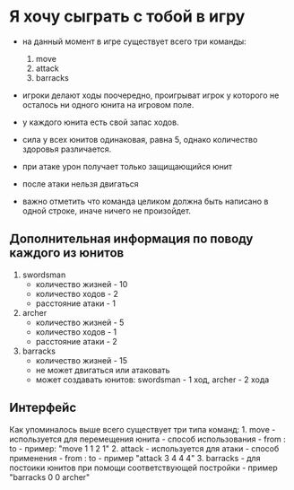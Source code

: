 # Я хочу сыграть с тобой в игру

- на данный момент в игре существует всего три команды:
    1. move
    2. attack
    3. barracks

- игроки делают ходы поочередно, проигрыват игрок у которого не осталось ни одного юнита на игровом поле.

- у каждого юнита есть свой запас ходов.
- сила у всех юнитов одинаковая, равна 5, однако количество здоровья различается.
- при атаке урон получает только защищающийся юнит
- после атаки нельзя двигаться

- важно отметить что команда целиком должна быть написано в одной строке, иначе ничего не произойдет.

## Дополнительная информация по поводу каждого из юнитов

1. swordsman
    - количество жизней - 10 
    - количество ходов - 2
    - расстояние атаки - 1
2. archer
    - количество жизней - 5
    - количество ходов - 1
    - расстояние атаки - 2
3. barracks
    - количество жизней - 15
    - не может двигаться или атаковать
    - может создавать юнитов: swordsman - 1 ход, archer - 2 хода


## Интерфейс 

Как упоминалось выше всего существует три типа команд:
    1. move 
        - используется для перемещения юнита
        - способ использования - from : to
        - пример: "move 1 1 2 1"
    2. attack
        - используется для атаки
        - способ применения - from : to
        - пример "attack 3 4 4 4"
    3. barracks
        - для постоики юнитов при помощи соответствующей постройки
        - пример "barracks 0 0 archer"
